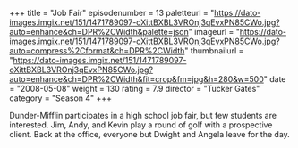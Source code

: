 +++
title = "Job Fair"
episodenumber = 13
paletteurl = "https://dato-images.imgix.net/151/1471789097-oXittBXBL3VROnj3qEvxPN85CWo.jpg?auto=enhance&ch=DPR%2CWidth&palette=json"
imageurl = "https://dato-images.imgix.net/151/1471789097-oXittBXBL3VROnj3qEvxPN85CWo.jpg?auto=compress%2Cformat&ch=DPR%2CWidth"
thumbnailurl = "https://dato-images.imgix.net/151/1471789097-oXittBXBL3VROnj3qEvxPN85CWo.jpg?auto=enhance&ch=DPR%2CWidth&fit=crop&fm=jpg&h=280&w=500"
date = "2008-05-08"
weight = 130
rating = 7.9
director = "Tucker Gates"
category = "Season 4"
+++

Dunder-Mifflin participates in a high school job fair, but few students are interested. Jim, Andy, and Kevin play a round of golf with a prospective client. Back at the office, everyone but Dwight and Angela leave for the day.